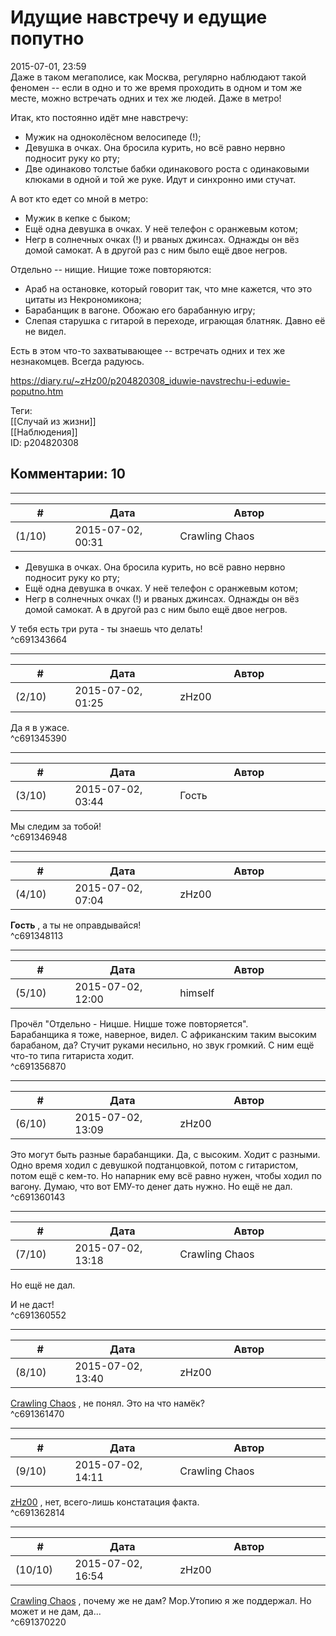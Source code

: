 Идущие навстречу и едущие попутно
=================================

  
2015-07-01, 23:59  
 Даже в таком мегаполисе, как Москва, регулярно наблюдают такой феномен -- если в одно и то же время проходить в одном и том же месте, можно встречать одних и тех же людей. Даже в метро!   
   
 Итак, кто постоянно идёт мне навстречу:   
 - Мужик на одноколёсном велосипеде (!);   
 - Девушка в очках. Она бросила курить, но всё равно нервно подносит руку ко рту;   
 - Две одинаково толстые бабки одинакового роста с одинаковыми клюками в одной и той же руке. Идут и синхронно ими стучат.   
   
 А вот кто едет со мной в метро:   
 - Мужик в кепке с быком;   
 - Ещё одна девушка в очках. У неё телефон с оранжевым котом;   
 - Негр в солнечных очках (!) и рваных джинсах. Однажды он вёз домой самокат. А в другой раз с ним было ещё двое негров.   
   
 Отдельно -- нищие. Нищие тоже повторяются:   
 - Араб на остановке, который говорит так, что мне кажется, что это цитаты из Некрономикона;   
 - Барабанщик в вагоне. Обожаю его барабанную игру;   
 - Слепая старушка с гитарой в переходе, играющая блатняк. Давно её не видел.   
   
 Есть в этом что-то захватывающее -- встречать одних и тех же незнакомцев. Всегда радуюсь.   
  
<https://diary.ru/~zHz00/p204820308_iduwie-navstrechu-i-eduwie-poputno.htm>  
  
Теги:  
[[Случай из жизни]]  
[[Наблюдения]]  
ID: p204820308  


Комментарии: 10
---------------

  


---



|         #         |              Дата              |                     Автор                     |           ID           |
| --- | --- | --- | --- |
| (1/10) | 2015-07-02, 00:31 | Crawling Chaos | c691343664 |

  
  - Девушка в очках. Она бросила курить, но всё равно нервно подносит руку ко рту;    
  - Ещё одна девушка в очках. У неё телефон с оранжевым котом;    
  - Негр в солнечных очках (!) и рваных джинсах. Однажды он вёз домой самокат. А в другой раз с ним было ещё двое негров.    
   
 У тебя есть три рута - ты знаешь что делать!   
 ^c691343664

---



|         #         |              Дата              |                     Автор                     |           ID           |
| --- | --- | --- | --- |
| (2/10) | 2015-07-02, 01:25 | zHz00 | c691345390 |

  
 Да я в ужасе.   
 ^c691345390

---



|         #         |              Дата              |                     Автор                     |           ID           |
| --- | --- | --- | --- |
| (3/10) | 2015-07-02, 03:44 | Гость | c691346948 |

  
 Мы следим за тобой!   
 ^c691346948

---



|         #         |              Дата              |                     Автор                     |           ID           |
| --- | --- | --- | --- |
| (4/10) | 2015-07-02, 07:04 | zHz00 | c691348113 |

  
  **Гость**  , а ты не оправдывайся!   
 ^c691348113

---



|         #         |              Дата              |                     Автор                     |           ID           |
| --- | --- | --- | --- |
| (5/10) | 2015-07-02, 12:00 | himself | c691356870 |

  
 Прочёл "Отдельно - Ницше. Ницше тоже повторяется".   
 Барабанщика я тоже, наверное, видел. С африканским таким высоким барабаном, да? Стучит руками несильно, но звук громкий. С ним ещё что-то типа гитариста ходит.   
 ^c691356870

---



|         #         |              Дата              |                     Автор                     |           ID           |
| --- | --- | --- | --- |
| (6/10) | 2015-07-02, 13:09 | zHz00 | c691360143 |

  
 Это могут быть разные барабанщики. Да, с высоким. Ходит с разными. Одно время ходил с девушкой подтанцовкой, потом с гитаристом, потом ещё с кем-то. Но напарник ему всё равно нужен, чтобы ходил по вагону. Думаю, что вот ЕМУ-то денег дать нужно. Но ещё не дал.   
 ^c691360143

---



|         #         |              Дата              |                     Автор                     |           ID           |
| --- | --- | --- | --- |
| (7/10) | 2015-07-02, 13:18 | Crawling Chaos | c691360552 |

  
  Но ещё не дал.    
   
 И не даст!   
 ^c691360552

---



|         #         |              Дата              |                     Автор                     |           ID           |
| --- | --- | --- | --- |
| (8/10) | 2015-07-02, 13:40 | zHz00 | c691361470 |

  
  [Crawling Chaos](http://degozaru.diary.ru "de gozaru")  , не понял. Это на что намёк?   
 ^c691361470

---



|         #         |              Дата              |                     Автор                     |           ID           |
| --- | --- | --- | --- |
| (9/10) | 2015-07-02, 14:11 | Crawling Chaos | c691362814 |

  
  [zHz00](https://zHz00.diary.ru "Untitled")  , нет, всего-лишь констатация факта.   
 ^c691362814

---



|         #         |              Дата              |                     Автор                     |           ID           |
| --- | --- | --- | --- |
| (10/10) | 2015-07-02, 16:54 | zHz00 | c691370220 |

  
  [Crawling Chaos](http://degozaru.diary.ru "de gozaru")  , почему же не дам? Мор.Утопию я же поддержал. Но может и не дам, да...   
 ^c691370220